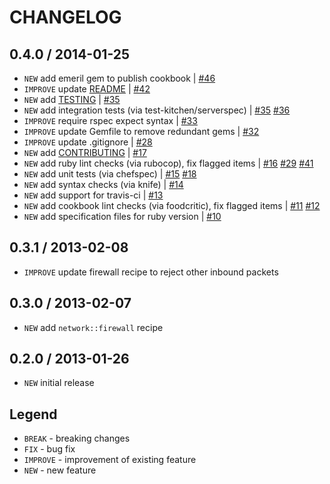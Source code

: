 CHANGELOG
=========

0.4.0 / 2014-01-25
------------------

- `NEW` add emeril gem to publish cookbook | [#46][]
- `IMPROVE` update [README](README.md) | [#42][]
- `NEW` add [TESTING](TESTING.md) | [#35][]
- `NEW` add integration tests (via test-kitchen/serverspec) | [#35][] [#36][]
- `IMPROVE` require rspec expect syntax | [#33][]
- `IMPROVE` update Gemfile to remove redundant gems | [#32][]
- `IMPROVE` update .gitignore | [#28][]
- `NEW` add [CONTRIBUTING](CONTRIBUTING.md) | [#17][]
- `NEW` add ruby lint checks (via rubocop), fix flagged items | [#16][] [#29][] [#41][]
- `NEW` add unit tests (via chefspec) | [#15][] [#18][]
- `NEW` add syntax checks (via knife) | [#14][]
- `NEW` add support for travis-ci | [#13][]
- `NEW` add cookbook lint checks (via foodcritic), fix flagged items | [#11][] [#12][]
- `NEW` add specification files for ruby version | [#10][]


0.3.1 / 2013-02-08
------------------

- `IMPROVE` update firewall recipe to reject other inbound packets


0.3.0 / 2013-02-07
------------------

- `NEW` add `network::firewall` recipe


0.2.0 / 2013-01-26
------------------

- `NEW` initial release


Legend
------

- `BREAK`   - breaking changes
- `FIX`     - bug fix
- `IMPROVE` - improvement of existing feature
- `NEW`     - new feature

<!--- The following link definition list is generated by PimpMyChangelog --->
[#10]: https://github.com/jhx/cookbook-network/issues/10
[#11]: https://github.com/jhx/cookbook-network/issues/11
[#12]: https://github.com/jhx/cookbook-network/issues/12
[#13]: https://github.com/jhx/cookbook-network/issues/13
[#14]: https://github.com/jhx/cookbook-network/issues/14
[#15]: https://github.com/jhx/cookbook-network/issues/15
[#16]: https://github.com/jhx/cookbook-network/issues/16
[#17]: https://github.com/jhx/cookbook-network/issues/17
[#18]: https://github.com/jhx/cookbook-network/issues/18
[#28]: https://github.com/jhx/cookbook-network/issues/28
[#29]: https://github.com/jhx/cookbook-network/issues/29
[#32]: https://github.com/jhx/cookbook-network/issues/32
[#33]: https://github.com/jhx/cookbook-network/issues/33
[#35]: https://github.com/jhx/cookbook-network/issues/35
[#36]: https://github.com/jhx/cookbook-network/issues/36
[#41]: https://github.com/jhx/cookbook-network/issues/41
[#42]: https://github.com/jhx/cookbook-network/issues/42
[#46]: https://github.com/jhx/cookbook-network/issues/46
